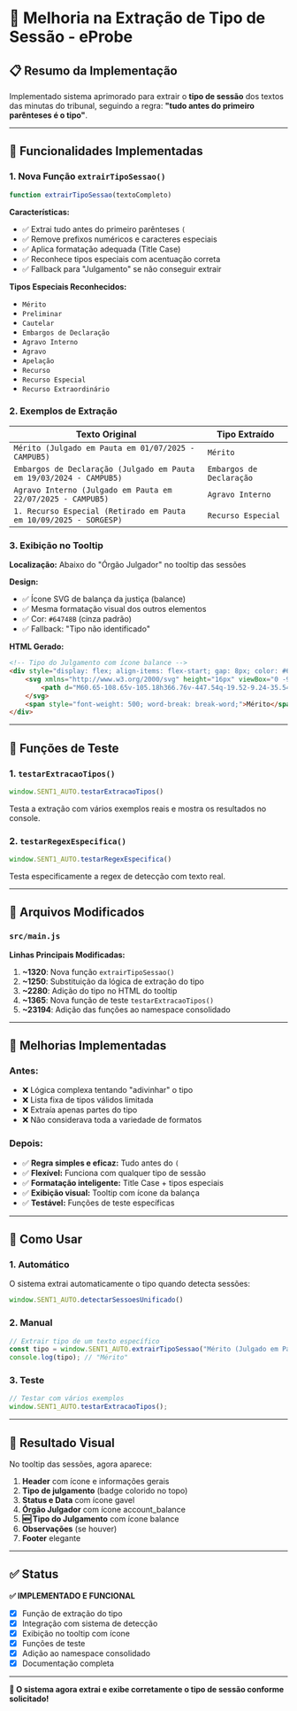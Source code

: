 # 🎯 Melhoria na Extração de Tipo de Sessão - eProbe

## 📋 **Resumo da Implementação**

Implementado sistema aprimorado para extrair o **tipo de sessão** dos textos das minutas do tribunal, seguindo a regra: **"tudo antes do primeiro parênteses é o tipo"**.

---

## 🔧 **Funcionalidades Implementadas**

### **1. Nova Função `extrairTipoSessao()`**

```javascript
function extrairTipoSessao(textoCompleto)
```

**Características:**
- ✅ Extrai tudo antes do primeiro parênteses `(`
- ✅ Remove prefixos numéricos e caracteres especiais  
- ✅ Aplica formatação adequada (Title Case)
- ✅ Reconhece tipos especiais com acentuação correta
- ✅ Fallback para "Julgamento" se não conseguir extrair

**Tipos Especiais Reconhecidos:**
- `Mérito`
- `Preliminar`
- `Cautelar` 
- `Embargos de Declaração`
- `Agravo Interno`
- `Agravo`
- `Apelação`
- `Recurso`
- `Recurso Especial`
- `Recurso Extraordinário`

### **2. Exemplos de Extração**

| **Texto Original** | **Tipo Extraído** |
|-------------------|------------------|
| `Mérito (Julgado em Pauta em 01/07/2025 - CAMPUB5)` | `Mérito` |
| `Embargos de Declaração (Julgado em Pauta em 19/03/2024 - CAMPUB5)` | `Embargos de Declaração` |
| `Agravo Interno (Julgado em Pauta em 22/07/2025 - CAMPUB5)` | `Agravo Interno` |
| `1. Recurso Especial (Retirado em Pauta em 10/09/2025 - SORGESP)` | `Recurso Especial` |

### **3. Exibição no Tooltip**

**Localização:** Abaixo do "Órgão Julgador" no tooltip das sessões

**Design:**
- ✅ Ícone SVG de balança da justiça (balance)
- ✅ Mesma formatação visual dos outros elementos
- ✅ Cor: `#64748B` (cinza padrão)
- ✅ Fallback: "Tipo não identificado"

**HTML Gerado:**
```html
<!-- Tipo do Julgamento com ícone balance -->
<div style="display: flex; align-items: flex-start; gap: 8px; color: #64748B; font-size: 13px; margin-bottom: 8px; line-height: 1.4;">
    <svg xmlns="http://www.w3.org/2000/svg" height="16px" viewBox="0 -960 960 960" width="16px" fill="#64748B">
        <path d="M60.65-108.65v-105.18h366.76v-447.54q-19.52-9.24-35.54-25.38t-25.02-35.42H246.5l111.33 264.26q-1 57.4-45.8 92.85-44.79 35.45-102.7 35.45-57.91 0-102.79-35.45-44.89-35.45-45.89-92.85l111.33-264.26h-63.33v-105.18H366.5q15.07-32.48 45.19-52.24 30.12-19.76 68.23-19.76t68.31 19.76q30.2 19.76 45.27 51.89h257.85v105.53h-63.33l111.33 264.01q0 57.65-44.8 93.1-44.79 35.45-103.2 35.45-58.41 0-103.29-35.45-44.89-35.45-45.89-92.85L713.5-722.17H593.15q-9 19.28-25.02 35.42t-35.54 25.38v447.54h366.76v105.18H60.65Zm630.83-360.22h118.8L750.76-613l-59.28 144.13Zm-541.52 0h118.8L209.24-613l-59.28 144.13Zm329.9-282.65q9.85 0 16.5-6.67 6.64-6.67 6.64-16.46 0-9.79-6.45-16.45t-16.24-6.66q-9.79 0-16.55 6.45-6.76 6.45-6.76 16.24 0 9.78 6.5 16.67 6.5 6.88 16.36 6.88Z"/>
    </svg>
    <span style="font-weight: 500; word-break: break-word;">Mérito</span>
</div>
```

---

## 🧪 **Funções de Teste**

### **1. `testarExtracaoTipos()`**
```javascript
window.SENT1_AUTO.testarExtracaoTipos()
```

Testa a extração com vários exemplos reais e mostra os resultados no console.

### **2. `testarRegexEspecifica()`** 
```javascript
window.SENT1_AUTO.testarRegexEspecifica()
```

Testa especificamente a regex de detecção com texto real.

---

## 📂 **Arquivos Modificados**

### **`src/main.js`**

**Linhas Principais Modificadas:**
1. **~1320**: Nova função `extrairTipoSessao()`
2. **~1250**: Substituição da lógica de extração do tipo  
3. **~2280**: Adição do tipo no HTML do tooltip
4. **~1365**: Nova função de teste `testarExtracaoTipos()`
5. **~23194**: Adição das funções ao namespace consolidado

---

## 🎯 **Melhorias Implementadas**

### **Antes:**
- ❌ Lógica complexa tentando "adivinhar" o tipo
- ❌ Lista fixa de tipos válidos limitada
- ❌ Extraía apenas partes do tipo
- ❌ Não considerava toda a variedade de formatos

### **Depois:**
- ✅ **Regra simples e eficaz:** Tudo antes do `(`
- ✅ **Flexível:** Funciona com qualquer tipo de sessão
- ✅ **Formatação inteligente:** Title Case + tipos especiais
- ✅ **Exibição visual:** Tooltip com ícone da balança
- ✅ **Testável:** Funções de teste específicas

---

## 🚀 **Como Usar**

### **1. Automático**
O sistema extrai automaticamente o tipo quando detecta sessões:
```javascript
window.SENT1_AUTO.detectarSessoesUnificado()
```

### **2. Manual**
```javascript
// Extrair tipo de um texto específico
const tipo = window.SENT1_AUTO.extrairTipoSessao("Mérito (Julgado em Pauta em 01/07/2025 - CAMPUB5)");
console.log(tipo); // "Mérito"
```

### **3. Teste**
```javascript
// Testar com vários exemplos
window.SENT1_AUTO.testarExtracaoTipos();
```

---

## 🎨 **Resultado Visual**

No tooltip das sessões, agora aparece:

1. **Header** com ícone e informações gerais
2. **Tipo de julgamento** (badge colorido no topo)
3. **Status e Data** com ícone gavel  
4. **Órgão Julgador** com ícone account_balance
5. **🆕 Tipo do Julgamento** com ícone balance
6. **Observações** (se houver)
7. **Footer** elegante

---

## ✅ **Status**

**✅ IMPLEMENTADO E FUNCIONAL**

- [x] Função de extração do tipo
- [x] Integração com sistema de detecção  
- [x] Exibição no tooltip com ícone
- [x] Funções de teste
- [x] Adição ao namespace consolidado
- [x] Documentação completa

---

**🎉 O sistema agora extrai e exibe corretamente o tipo de sessão conforme solicitado!**
